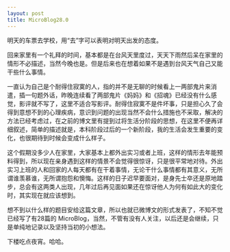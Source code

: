 ```yaml
---
layout: post
title: MicroBlog28.0
---
```


明天的车票去学校，用“去”字可以表明对明天出发的态度。

回来家里有一个礼拜的时间，基本都是在台风天里度过，天天下雨然后呆在家里的情形不必描述，当然今晚也是。但是后来也在想着如果不是遇到台风天气自己又能干些什么事情。

一直认为自己是个耐得住寂寞的人，指的并不是无聊的时候看上一两部鬼片来消遣，插一句题外话，昨晚连续看了两部鬼片《妈妈》和《招魂》已经没有什么感觉，影评就不写了，这里不适合写影评。耐得住寂寞不是件坏事，只是担心久了会得到意想不到的心理疾病，意识到问题的出现当然不会什么措施也不采取，解决的方法已经考虑过，在之前的博文里有提到过将生活分阶段的思想，在这里不便再详细叙述，简单的描述就是，本科阶段过后的一个新阶段，我的生活会发生重要的变化，也很期待到时候会变成什么样子。

这个假期没多少人在家里，大家基本上都外出实习或者上班，这样的情形去年能预料得到，所以现在亲身遇到这样的情景不会觉得很惊讶，只是很平常地对待。外出实习上班的人和回家的人每天都有在干着事情，无论干什么事情都有其意义，无所谓谁羡慕谁，无所谓抱怨和懊悔。这样的日子迟早要面对，是身先士卒还是原地踏步，总会有这两类人出现，几年过后再见面如果还在惊讶他人为何有如此大的变化时，其实现在就应该想到。

想不到以什么样的题目安给这篇文章，所以也就已微博文的形式发表了，不知不觉已经写了有28篇的 MicroBlog，当然，不管有没有人关注，以后还是会继续，只是单纯地记录以及坚持当初的小想法。

下楼吃点夜宵。哈哈。